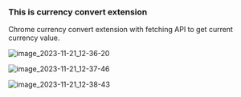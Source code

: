 ### This is currency convert extension

Chrome currency convert extension with fetching API to get current currency value.

![image_2023-11-21_12-36-20](https://github.com/zaynlannister/currency-converter-ext/assets/73746805/1306e1ee-b360-4d48-8b6c-647476538a33)

![image_2023-11-21_12-37-46](https://github.com/zaynlannister/currency-converter-ext/assets/73746805/f397b2ca-c663-4791-9ad6-1d7584dadb79)

![image_2023-11-21_12-38-43](https://github.com/zaynlannister/currency-converter-ext/assets/73746805/0985d7ab-a96f-41ac-8437-f35a36d0557c)
